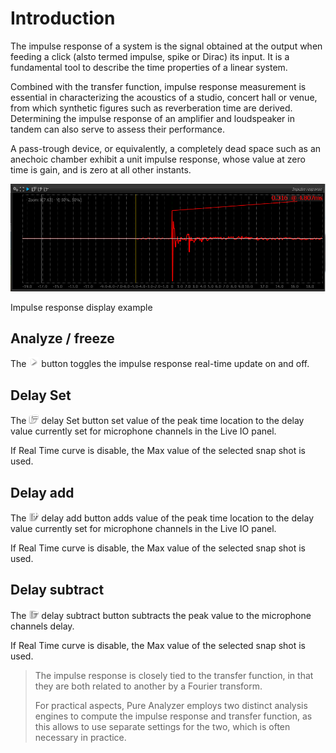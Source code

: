 # Introduction
The impulse response of a system is the signal obtained at the output when feeding a click (alsto
termed impulse, spike or Dirac) its input. It is a fundamental tool to describe the time properties of a
linear system.

Combined with the transfer function, impulse response measurement is essential in characterizing the
acoustics of a studio, concert hall or venue, from which synthetic figures such as reverberation time
are derived. Determining the impulse response of an amplifier and loudspeaker in tandem can also serve
to assess their performance.

A pass-trough device, or equivalently, a completely dead space such as an anechoic chamber exhibit a
unit impulse response, whose value at zero time is gain, and is zero at all other instants.

![](../include/IR.png)

Impulse response display example

## Analyze / freeze
The ![](../include/Play.png) button
toggles the impulse response real-time update on and off.

## Delay Set
The ![](../include/Set2Delay.png) delay Set button set value of the peak time location to the delay value currently 
set for microphone channels in the <link type="document" target="Live IO">Live IO</link> panel.

If Real <link type="document" target="Time">Time</link> curve is disable, the Max value of the selected
snap shot is used.

## Delay add
The ![](../include/Add2Delay.png) delay add button adds value of the peak time location to the delay value currently 
set for microphone channels in the <link type="document" target="Live IO">Live IO</link> panel.

If Real <link type="document" target="Time">Time</link> curve is disable, the Max value of the selected
snap shot is used.

## Delay subtract
The ![](../include/Subtract2Delay.png) delay
subtract button subtracts the peak value to the microphone channels delay.

If Real <link type="document" target="Time">Time</link> curve is disable, the Max value of the selected
snap shot is used.

> The impulse response is closely tied to the transfer function, in that they are both
> related to another by a Fourier transform.
>
> For practical aspects, Pure Analyzer employs two distinct analysis engines to compute the impulse
> response and transfer function, as this allows to use separate settings for the two, which is often
> necessary in practice.



